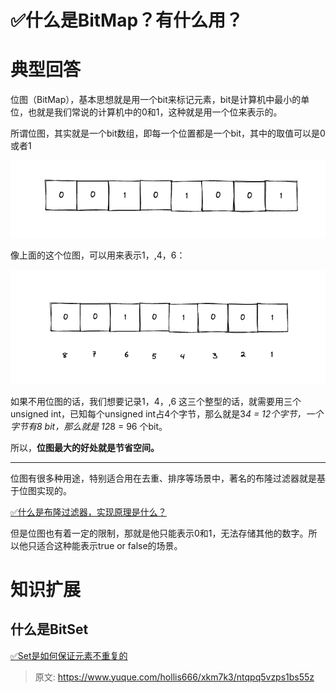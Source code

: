 # ✅什么是BitMap？有什么用？

# 典型回答


位图（BitMap），基本思想就是用一个bit来标记元素，bit是计算机中最小的单位，也就是我们常说的计算机中的0和1，这种就是用一个位来表示的。



所谓位图，其实就是一个bit数组，即每一个位置都是一个bit，其中的取值可以是0或者1



![1684394416334-19381463-1f61-4f08-bb1c-6f904070c44d.png](./img/TvwW2pChDOD7075_/1684394416334-19381463-1f61-4f08-bb1c-6f904070c44d-395299.png)

像上面的这个位图，可以用来表示1，,4，6：



![1684394525006-a77cfaae-23d1-46e2-85b5-e0a8aa161391.png](./img/TvwW2pChDOD7075_/1684394525006-a77cfaae-23d1-46e2-85b5-e0a8aa161391-644587.png)

如果不用位图的话，我们想要记录1，4，,6 这三个整型的话，就需要用三个unsigned int，已知每个unsigned int占4个字节，那么就是3*4 = 12个字节，一个字节有8 bit，那么就是 12*8 = 96 个bit。



所以，**位图最大的好处就是节省空间。**

****

位图有很多种用途，特别适合用在去重、排序等场景中，著名的布隆过滤器就是基于位图实现的。



[✅什么是布隆过滤器，实现原理是什么？](https://www.yuque.com/hollis666/xkm7k3/gp9ymie1n39uavah)





但是位图也有着一定的限制，那就是他只能表示0和1，无法存储其他的数字。所以他只适合这种能表示true or false的场景。

# 知识扩展
## 什么是BitSet
[✅Set是如何保证元素不重复的](https://www.yuque.com/hollis666/xkm7k3/iyr09c#deT38)





> 原文: <https://www.yuque.com/hollis666/xkm7k3/ntqpq5vzps1bs55z>